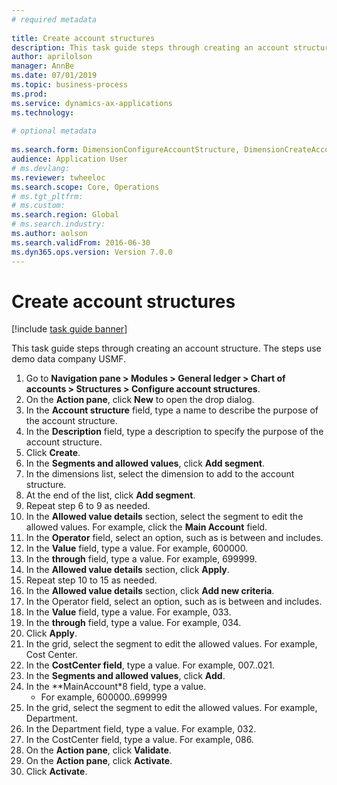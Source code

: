 ```yaml
--- 
# required metadata 
 
title: Create account structures
description: This task guide steps through creating an account structure. 
author: aprilolson
manager: AnnBe 
ms.date: 07/01/2019
ms.topic: business-process 
ms.prod:  
ms.service: dynamics-ax-applications 
ms.technology:  
 
# optional metadata 
 
ms.search.form: DimensionConfigureAccountStructure, DimensionCreateAccountStructure, DimensionHierarchyAddLevel, DimensionHierarchyConstraintActivate   
audience: Application User 
# ms.devlang:  
ms.reviewer: twheeloc
ms.search.scope: Core, Operations 
# ms.tgt_pltfrm:  
# ms.custom:  
ms.search.region: Global
# ms.search.industry: 
ms.author: aolson
ms.search.validFrom: 2016-06-30 
ms.dyn365.ops.version: Version 7.0.0 
---
```

# Create account structures

[!include [task guide banner](../../includes/task-guide-banner.md)]

This task guide steps through creating an account structure. The steps use demo data company USMF.

1. Go to **Navigation pane > Modules > General ledger > Chart of accounts > Structures > Configure account structures**.
2. On the **Action pane**, click **New** to open the drop dialog.
3. In the **Account structure** field, type a name to describe the purpose of the account structure.
4. In the **Description** field, type a description to specify the purpose of the account structure.
5. Click **Create**.
6. In the **Segments and allowed values**, click **Add segment**.
7. In the dimensions list, select the dimension to add to the account structure.
8. At the end of the list, click **Add segment**.
9. Repeat step 6 to 9 as needed.
10. In the **Allowed value details** section, select the segment to edit the allowed values.
    For example, click the **Main Account** field.  
11. In the **Operator** field, select an option, such as is between and includes.
12. In the **Value** field, type a value. For example, 600000.  
13. In the **through** field, type a value. For example, 699999.  
14. In the **Allowed value details** section, click **Apply**.
15. Repeat step 10 to 15 as needed.  
24. In the **Allowed value details** section, click **Add new criteria**.
25. In the Operator field, select an option, such as is between and includes.
26. In the **Value** field, type a value. For example, 033.  
27. In the **through** field, type a value. For example, 034.  
28. Click **Apply**.
29. In the grid, select the segment to edit the allowed values. For example, Cost Center.  
30. In the **CostCenter field**, type a value. For example, 007..021.  
31. In the **Segments and allowed values**, click **Add**.
32. In the **MainAccount*8 field, type a value.
    * For example, 600000..699999  
33. In the grid, select the segment to edit the allowed values. For example, Department.  
34. In the Department field, type a value. For example, 032.  
35. In the CostCenter field, type a value. For example, 086.  
36. On the **Action pane**, click **Validate**.
37. On the **Action pane**, click **Activate**.
38. Click **Activate**.

